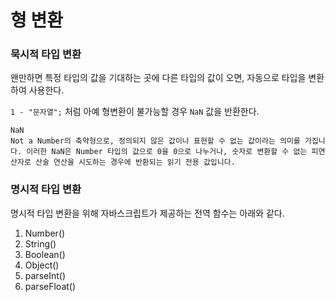 # 형 변환

### 묵시적 타입 변환

왠만하면 특정 타입의 값을 기대하는 곳에 다른 타입의 값이 오면, 자동으로 타입을 변환하여 사용한다.

`1 - "문자열";` 처럼 아예 형변환이 불가능할 경우 `NaN` 값을 반환한다.

```text
NaN
Not a Number의 축약형으로, 정의되지 않은 값이나 표현할 수 없는 값이라는 의미를 가집니다. 이러한 NaN은 Number 타입의 값으로 0을 0으로 나누거나, 숫자로 변환할 수 없는 피연산자로 산술 연산을 시도하는 경우에 반환되는 읽기 전용 값입니다.
```

### 명시적 타입 변환

명시적 타입 변환을 위해 자바스크립트가 제공하는 전역 함수는 아래와 같다.

1. Number\(\)
2. String\(\)
3. Boolean\(\)
4. Object\(\)
5. parseInt\(\)
6. parseFloat\(\)

